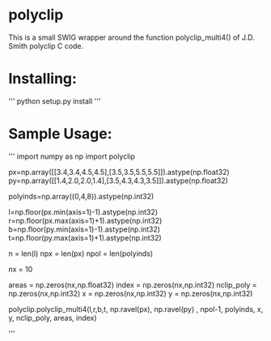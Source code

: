 # polyclip

This is a small SWIG wrapper around the function polyclip_multi4() of J.D. Smith polyclip C code.

# Installing: #
'''
python setup.py install
'''

# Sample Usage: #
'''
import numpy as np
import polyclip

px=np.array([[3.4,3.4,4.5,4.5],[3.5,3.5,5.5,5.5]]).astype(np.float32)
py=np.array([[1.4,2.0,2.0,1.4],[3.5,4.3,4.3,3.5]]).astype(np.float32)
    
polyinds=np.array((0,4,8)).astype(np.int32)

l=np.floor(px.min(axis=1)-1).astype(np.int32)
r=np.floor(px.max(axis=1)+1).astype(np.int32)
b=np.floor(py.min(axis=1)-1).astype(np.int32)
t=np.floor(py.max(axis=1)+1).astype(np.int32)

n = len(l)
npx = len(px)
npol =  len(polyinds)

nx = 10

areas = np.zeros(nx,np.float32)
index = np.zeros(nx,np.int32)
nclip_poly = np.zeros(nx,np.int32)
x = np.zeros(nx,np.int32)
y = np.zeros(nx,np.int32)

polyclip.polyclip_multi4(l,r,b,t, np.ravel(px), np.ravel(py) , npol-1, polyinds, x, y, nclip_poly, areas, index)

'''